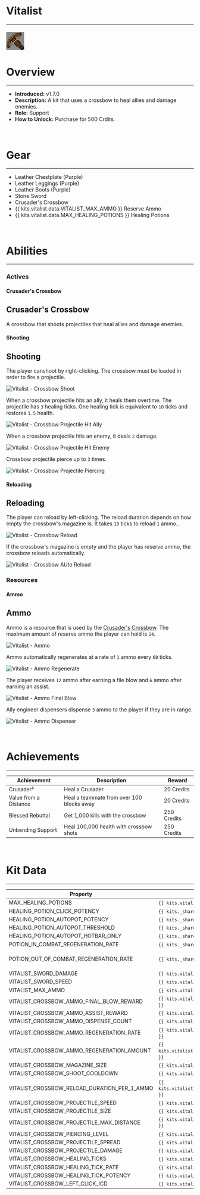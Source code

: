 # Vitalist

***

#### ![vitalist-icon](../assets/icons/vitalist-icon.jpg)

# Overview
***
- **Introduced:** v1.7.0
- **Description:** A kit that uses a crossbow to heal allies and damage enemies.
- **Role:** Support
- **How to Unlock:** Purchase for 500 Crdits.

<br />  

# Gear
***
- Leather Chestplate (Purple)
- Leather Leggings (Purple)
- Leather Boots (Purple)
- Stone Sword
- Crusader's Crossbow
- {{ kits.vitalist.data.VITALIST_MAX_AMMO }} Reserve Ammo
- {{ kits.vitalist.data.MAX_HEALING_POTIONS }} Healing Potions


<br />  

# Abilities
***
### Actives
<!-- tabs:start -->
#### **Crusader's Crossbow**
## Crusader's Crossbow
A crossbow that shoots projectiles that heal allies and damage enemies.

<!-- tabs:start -->
#### **Shooting**
## Shooting
The player canshoot by right-clicking. The crossbow must be loaded in order to fire a projectile.

![Vitalist - Crossbow Shoot](../assets/kits/vitalist/_image_1_.jpg_)

When a crossbow projectile hits an ally, it heals them overtime. The projectile has `3` healing ticks. One healing tick is equivalent to `10` ticks and restores `1.5` health. 

![Vitalist - Crossbow Projectile Hit Ally](../assets/kits/vitalist/_image_1_.jpg_)

When a crossbow projectile hits an enemy, it deals `2` damage.

![Vitalist - Crossbow Projectile Hit Enemy](../assets/kits/vitalist/_image_1_.jpg_)

Crossbow projectile pierce up to `3` times.

![Vitalist - Crossbow Projectile Piercing](../assets/kits/vitalist/_image_1_.jpg_)

#### **Reloading**
## Reloading
The player can reload by left-clicking. The reload duration depends on how empty the crossbow's magazine is. It takes `10` ticks to reload `1` ammo..

![Vitalist - Crossbow Reload](../assets/kits/vitalist/_image_1_.jpg_)

If the crossbow's magazine is empty and the player has reserve ammo, the crossbow reloads automatically. 

![Vitalist - Crossbow AUto Reload](../assets/kits/vitalist/_image_1_.jpg_)

<!-- tabs:end -->
<!-- tabs:end -->

### Resources
<!-- tabs:start -->
#### **Ammo**
## Ammo
Ammo is a resource that is used by the [Crusader's Crossbow](#crusaders-crossbow). The maximum amount of reserve ammo the player can hold is `24`.

![Vitalist - Ammo](../assets/kits/vitalist/_image_1_.jpg_)

Ammo automatically regenerates at a rate of `1` ammo every `60` ticks.

![Vitalist - Ammo Regenerate](../assets/kits/vitalist/_image_1_.jpg_)

The player receives `12` ammo after earning a file blow and `6` ammo after earning an assist.

![Vitalist - Ammo Final Blow](../assets/kits/vitalist/_image_1_.jpg_)

Ally engineer dispensers dispense `3` ammo to the player if they are in range.

![Vitalist - Ammo Dispenser](../assets/kits/vitalist/_image_1_.jpg_)

<!-- tabs:end -->
<br />

# Achievements
***

| Achievement | Description | Reward |
| ----------- | ----------- | ------ |
| Crusader² | Heal a Crusader | 20 Credits |
| Value from a Distance | Heal a teammate from over 100 blocks away | 20 Credits |
| Blessed Rebuttal | Get 1,000 kills with the crossbow | 250 Credits |
| Unbending Support | Heal 100,000 health with crossbow shots | 250 Credits |

<br />  

# Kit Data
***

| Property | Value | Description |
|----------|-------|-------------|
| MAX_HEALING_POTIONS | `{{ kits.vitalist.data.MAX_HEALING_POTIONS }}` | {{ kitDataSharedDescriptions.MAX_HEALING_POTIONS }} |
| HEALING_POTION_CLICK_POTENCY | `{{ kits._shared.data.HEALING_POTION_CLICK_POTENCY }}` | {{ kitDataSharedDescriptions.HEALING_POTION_CLICK_POTENCY }} |
| HEALING_POTION_AUTOPOT_POTENCY | `{{ kits._shared.data.HEALING_POTION_AUTOPOT_POTENCY }}` | {{ kitDataSharedDescriptions.HEALING_POTION_AUTOPOT_POTENCY }} |
| HEALING_POTION_AUTOPOT_THRESHOLD | `{{ kits._shared.data.HEALING_POTION_AUTOPOT_THRESHOLD }}` | {{ kitDataSharedDescriptions.HEALING_POTION_AUTOPOT_THRESHOLD }} |
| HEALING_POTION_AUTOPOT_HOTBAR_ONLY | `{{ kits._shared.data.HEALING_POTION_AUTOPOT_HOTBAR_ONLY }}` | {{ kitDataSharedDescriptions.HEALING_POTION_AUTOPOT_HOTBAR_ONLY }} |
| POTION_IN_COMBAT_REGENERATION_RATE | `{{ kits._shared.data.POTION_IN_COMBAT_REGENERATION_RATE }}` | {{ kitDataSharedDescriptions.POTION_IN_COMBAT_REGENERATION_RATE }} |
| POTION_OUT_OF_COMBAT_REGENERATION_RATE | `{{ kits._shared.data.POTION_OUT_OF_COMBAT_REGENERATION_RATE }}` | {{ kitDataSharedDescriptions.POTION_OUT_OF_COMBAT_REGENERATION_RATE }} |
| VITALIST_SWORD_DAMAGE | `{{ kits.vitalist.data.VITALIST_SWORD_DAMAGE }}` | |
| VITALIST_SWORD_SPEED | `{{ kits.vitalist.data.VITALIST_SWORD_SPEED }}` | |
| VITALIST_MAX_AMMO | `{{ kits.vitalist.data.VITALIST_MAX_AMMO }}` | |
| VITALIST_CROSSBOW_AMMO_FINAL_BLOW_REWARD | `{{ kits.vitalist.data.VITALIST_CROSSBOW_AMMO_FINAL_BLOW_REWARD }}` | |
| VITALIST_CROSSBOW_AMMO_ASSIST_REWARD | `{{ kits.vitalist.data.VITALIST_CROSSBOW_AMMO_ASSIST_REWARD }}` | |
| VITALIST_CROSSBOW_AMMO_DISPENSE_COUNT | `{{ kits.vitalist.data.VITALIST_CROSSBOW_AMMO_DISPENSE_COUNT }}` | |
| VITALIST_CROSSBOW_AMMO_REGENERATION_RATE | `{{ kits.vitalist.data.VITALIST_CROSSBOW_AMMO_REGENERATION_RATE }}` | |
| VITALIST_CROSSBOW_AMMO_REGENERATION_AMOUNT | `{{ kits.vitalist.data.VITALIST_CROSSBOW_AMMO_REGENERATION_AMOUNT }}` | |
| VITALIST_CROSSBOW_MAGAZINE_SIZE | `{{ kits.vitalist.data.VITALIST_CROSSBOW_MAGAZINE_SIZE }}` | |
| VITALIST_CROSSBOW_SHOOT_COOLDOWN | `{{ kits.vitalist.data.VITALIST_CROSSBOW_SHOOT_COOLDOWN }}` | |
| VITALIST_CROSSBOW_RELOAD_DURATION_PER_1_AMMO | `{{ kits.vitalist.data.VITALIST_CROSSBOW_RELOAD_DURATION_PER_1_AMMO }}` | |
| VITALIST_CROSSBOW_PROJECTILE_SPEED | `{{ kits.vitalist.data.VITALIST_CROSSBOW_PROJECTILE_SPEED }}` | |
| VITALIST_CROSSBOW_PROJECTILE_SIZE | `{{ kits.vitalist.data.VITALIST_CROSSBOW_PROJECTILE_SIZE }}` | |
| VITALIST_CROSSBOW_PROJECTILE_MAX_DISTANCE | `{{ kits.vitalist.data.VITALIST_CROSSBOW_PROJECTILE_MAX_DISTANCE }}` | |
| VITALIST_CROSSBOW_PIERCING_LEVEL | `{{ kits.vitalist.data. VITALIST_CROSSBOW_PIERCING_LEVEL}}` | |
| VITALIST_CROSSBOW_PROJECTILE_SPREAD | `{{ kits.vitalist.data.VITALIST_CROSSBOW_PROJECTILE_SPREAD }}` | |
| VITALIST_CROSSBOW_PROJECTILE_DAMAGE | `{{ kits.vitalist.data.VITALIST_CROSSBOW_PROJECTILE_DAMAGE }}` | |
| VITALIST_CROSSBOW_HEALING_TICKS | `{{ kits.vitalist.data.VITALIST_CROSSBOW_HEALING_TICKS }}` | |
| VITALIST_CROSSBOW_HEALING_TICK_RATE | `{{ kits.vitalist.data.VITALIST_CROSSBOW_HEALING_TICK_RATE }}` | |
| VITALIST_CROSSBOW_HEALING_TICK_POTENCY | `{{ kits.vitalist.data.VITALIST_CROSSBOW_HEALING_TICK_POTENCY }}` | |
| VITALIST_CROSSBOW_LEFT_CLICK_ICD | `{{ kits.vitalist.data.VITALIST_CROSSBOW_LEFT_CLICK_ICD }}` | |